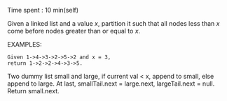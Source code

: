 Time spent : 10 min(self)

Given a linked list and a value *x*, partition it such that all nodes less than *x* come before nodes greater than or equal to *x*.

EXAMPLES:

```
Given 1->4->3->2->5->2 and x = 3,
return 1->2->2->4->3->5.
```



Two dummy list small and large, if current val < x, append to small, else append to large. At last, smallTail.next = large.next, largeTail.next = null. Return small.next.